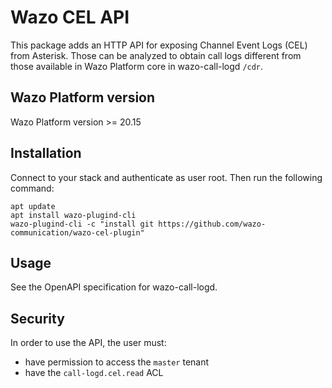 # Wazo CEL API

This package adds an HTTP API for exposing Channel Event Logs (CEL) from Asterisk. Those can be analyzed to obtain call logs different from those available in Wazo Platform core in wazo-call-logd `/cdr`.

## Wazo Platform version

Wazo Platform version >= 20.15

## Installation

Connect to your stack and authenticate as user root. Then run the following command:

```shell
apt update
apt install wazo-plugind-cli
wazo-plugind-cli -c "install git https://github.com/wazo-communication/wazo-cel-plugin"
```

## Usage

See the OpenAPI specification for wazo-call-logd.

## Security

In order to use the API, the user must:
* have permission to access the `master` tenant
* have the `call-logd.cel.read` ACL
